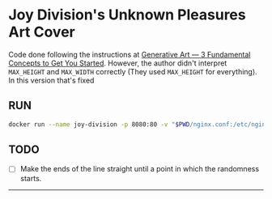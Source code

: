 # Joy Division's Unknown Pleasures Art Cover

Code done following the instructions at [Generative Art — 3 Fundamental Concepts to Get You Started](https://levelup.gitconnected.com/generative-art-3-fundamental-concepts-to-get-you-started-44205dae167b). However, the author didn't interpret `MAX_HEIGHT` and `MAX_WIDTH` correctly (They used `MAX_HEIGHT` for everything). In this version that's fixed

## RUN
```bash
docker run --name joy-division -p 8080:80 -v "$PWD/nginx.conf:/etc/nginx/nginx.conf:ro" -v "$PWD/:/usr/share/nginx/html/:ro" --rm nginx:alpine
```

## TODO
- [ ] Make the ends of the line straight until a point in which the randomness starts.
***
